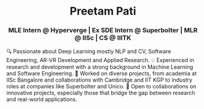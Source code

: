<h1 align="center">Preetam Pati</h1>
<h3 align="center">MLE Intern @ Hyperverge | Ex SDE Intern @ Superbolter | MLR @ IISc | CS @ IIITK</h3>

<p>
🔍 Passionate about Deep Learning mostly NLP and CV, Software Engineering, AR-VR Development and Applied Research.
💡 Experienced in research and development with a strong background in Machine Learning and Software Engineering.
🌱 Worked on diverse projects, from academia at IISc Bangalore and collaborations with Cambridge and IIT KGP to industry roles at companies like Superbolter and Unico.
🚀 Open to collaborations on innovative projects, especially those that bridge the gap between research and real-world applications.
</p>

<!--
**cosmiiccat/cosmiiccat** is a ✨ _special_ ✨ repository because its `README.md` (this file) appears on your GitHub profile.

Here are some ideas to get you started:

- 🔭 I’m currently working on ...
- 🌱 I’m currently learning ...
- 👯 I’m looking to collaborate on ...
- 🤔 I’m looking for help with ...
- 💬 Ask me about ...
- 📫 How to reach me: ...
- 😄 Pronouns: ...
- ⚡ Fun fact: ...
-->
